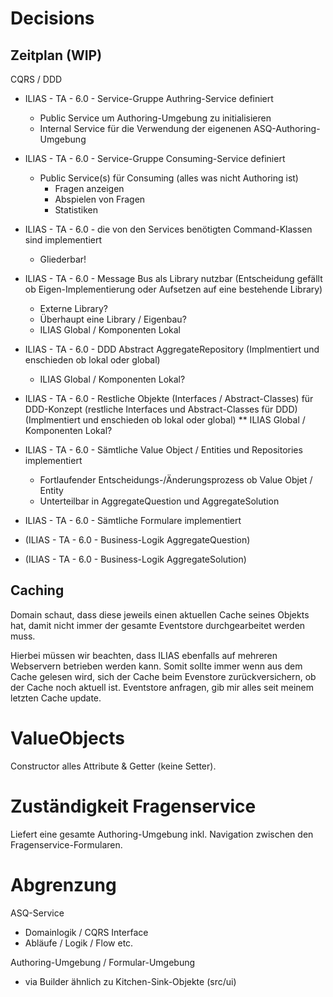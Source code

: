 # Decisions

## Zeitplan (WIP)


CQRS / DDD

* ILIAS - TA - 6.0 - Service-Gruppe Authring-Service definiert
	* Public Service um Authoring-Umgebung zu initialisieren
	* Internal Service für die Verwendung der eigenenen ASQ-Authoring-Umgebung


* ILIAS - TA - 6.0 - Service-Gruppe Consuming-Service definiert
	* Public Service(s) für Consuming (alles was nicht Authoring ist)
		* Fragen anzeigen
		* Abspielen von Fragen
		* Statistiken

* ILIAS - TA - 6.0 - die von den Services benötigten Command-Klassen sind implementiert
	* Gliederbar!

* ILIAS - TA - 6.0 - Message Bus als Library nutzbar (Entscheidung gefällt ob Eigen-Implementierung oder Aufsetzen auf eine bestehende Library)
	* Externe Library?
	* Überhaupt eine Library / Eigenbau?
	* ILIAS Global / Komponenten Lokal


* ILIAS - TA - 6.0 - DDD Abstract AggregateRepository (Implmentiert und enschieden ob lokal oder global)
	* ILIAS Global / Komponenten Lokal?


* ILIAS - TA - 6.0 - Restliche Objekte (Interfaces / Abstract-Classes) für DDD-Konzept (restliche Interfaces und Abstract-Classes für DDD) (Implmentiert und enschieden ob lokal oder global)
** ILIAS Global / Komponenten Lokal?


* ILIAS - TA - 6.0 - Sämtliche Value Object / Entities und Repositories implementiert
	* Fortlaufender Entscheidungs-/Änderungsprozess ob Value Objet / Entity
	* Unterteilbar in AggregateQuestion und AggregateSolution

* ILIAS - TA - 6.0 - Sämtliche Formulare implementiert


* (ILIAS - TA - 6.0 - Business-Logik AggregateQuestion)


* (ILIAS - TA - 6.0 - Business-Logik AggregateSolution)


## Caching
Domain schaut, dass diese jeweils einen aktuellen Cache seines Objekts hat, damit nicht immer der gesamte Eventstore durchgearbeitet werden muss.

Hierbei müssen wir beachten, dass ILIAS ebenfalls auf mehreren Webservern betrieben werden kann. Somit sollte immer wenn aus dem Cache gelesen wird, sich der Cache beim Evenstore zurückversichern, ob der Cache noch aktuell ist. Eventstore anfragen, gib mir alles seit meinem letzten Cache update.

# ValueObjects
Constructor alles Attribute
& Getter (keine Setter).

# Zuständigkeit Fragenservice
Liefert eine gesamte Authoring-Umgebung inkl. Navigation zwischen den Fragenservice-Formularen.

# Abgrenzung
ASQ-Service
* Domainlogik / CQRS Interface
* Abläufe / Logik / Flow etc.

Authoring-Umgebung / Formular-Umgebung
* via Builder ähnlich zu Kitchen-Sink-Objekte (src/ui)




